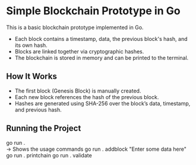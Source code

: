 # Simple Blockchain Prototype in Go

This is a basic blockchain prototype implemented in Go.  

- Each block contains a timestamp, data, the previous block's hash, and its own hash.
- Blocks are linked together via cryptographic hashes.
- The blockchain is stored in memory and can be printed to the terminal.

## How It Works

- The first block (Genesis Block) is manually created.
- Each new block references the hash of the previous block.
- Hashes are generated using SHA-256 over the block’s data, timestamp, and previous hash.

## Running the Project
go run .  
-> Shows the usage commands
    go run . addblock "Enter some data here"
    go run . printchain
    go run . validate
